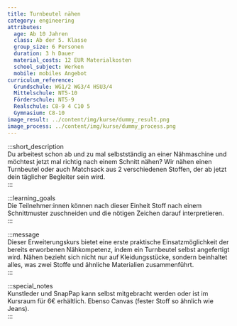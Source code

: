 ```yaml
---
title: Turnbeutel nähen
category: engineering
attributes:
  age: Ab 10 Jahren
  class: Ab der 5. Klasse
  group_size: 6 Personen
  duration: 3 h Dauer
  material_costs: 12 EUR Materialkosten
  school_subject: Werken
  mobile: mobiles Angebot
curriculum_reference:
  Grundschule: WG1/2 WG3/4 HSU3/4  
  Mittelschule: NT5-10
  Förderschule: NT5-9   
  Realschule: C8-9 4 C10 5
  Gymnasium: C8-10
image_result: ../content/img/kurse/dummy_result.png
image_process: ../content/img/kurse/dummy_process.png
---
```

:::short_description  
Du arbeitest schon ab und zu mal selbstständig an einer Nähmaschine und möchtest jetzt mal richtig nach einem Schnitt nähen? Wir nähen einen Turnbeutel oder auch Matchsack aus 2 verschiedenen Stoffen, der ab jetzt dein täglicher Begleiter sein wird.    
:::

:::learning_goals  
 Die Teilnehmer:innen können nach dieser Einheit Stoff nach einem Schnittmuster zuschneiden und die nötigen Zeichen darauf interpretieren.          
:::

:::message  
Dieser Erweiterungskurs bietet eine erste praktische Einsatzmöglichkeit der bereits erworbenen Nähkompetenz, indem ein Turnbeutel selbst angefertigt wird. Nähen bezieht sich nicht nur auf Kleidungsstücke, sondern beinhaltet alles, was zwei Stoffe und ähnliche Materialien zusammenführt.  
:::  

:::special_notes  
Kunstleder und SnapPap kann selbst mitgebracht werden oder ist im Kursraum für 6€ erhältlich. Ebenso Canvas (fester Stoff so ähnlich wie Jeans).    
:::
